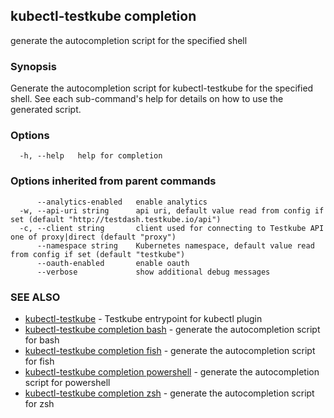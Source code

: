 ## kubectl-testkube completion

generate the autocompletion script for the specified shell

### Synopsis


Generate the autocompletion script for kubectl-testkube for the specified shell.
See each sub-command's help for details on how to use the generated script.


### Options

```
  -h, --help   help for completion
```

### Options inherited from parent commands

```
      --analytics-enabled   enable analytics
  -w, --api-uri string      api uri, default value read from config if set (default "http://testdash.testkube.io/api")
  -c, --client string       client used for connecting to Testkube API one of proxy|direct (default "proxy")
      --namespace string    Kubernetes namespace, default value read from config if set (default "testkube")
      --oauth-enabled       enable oauth
      --verbose             show additional debug messages
```

### SEE ALSO

* [kubectl-testkube](kubectl-testkube.md)	 - Testkube entrypoint for kubectl plugin
* [kubectl-testkube completion bash](kubectl-testkube_completion_bash.md)	 - generate the autocompletion script for bash
* [kubectl-testkube completion fish](kubectl-testkube_completion_fish.md)	 - generate the autocompletion script for fish
* [kubectl-testkube completion powershell](kubectl-testkube_completion_powershell.md)	 - generate the autocompletion script for powershell
* [kubectl-testkube completion zsh](kubectl-testkube_completion_zsh.md)	 - generate the autocompletion script for zsh

